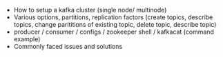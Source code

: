 * How to setup a kafka cluster (single node/ multinode)
* Various options, partitions, replication factors (create topics, describe topics, change parititions of existing topic, delete topic, describe topic)
* producer / consumer / configs / zookeeper shell / kafkacat (command example)
* Commonly faced issues and solutions